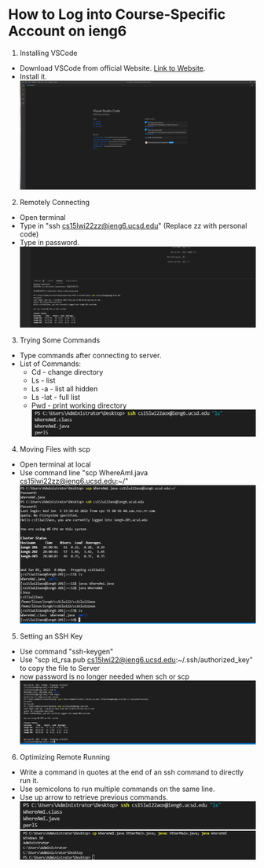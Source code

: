 # How to Log into Course-Specific Account on ieng6

1. Installing VSCode
* Download VSCode from official Website. [Link to Website](https://code.visualstudio.com/).
* Install it. 
![image](1a.png)
2. Remotely Connecting
* Open terminal
* Type in "ssh cs15lwi22zz@ieng6.ucsd.edu" (Replace zz with personal code)
* Type in password. 
![image](2a.png)
3. Trying Some Commands
* Type commands after connecting to server. 
* List of Commands: 
    * Cd - change directory
    * Ls - list 
    * Ls -a  - list all hidden
    * Ls -lat  - full list
    * Pwd - print working directory
![image](3a.png)
4. Moving Files with scp 
* Open terminal at local
* Use command line "scp WhereAmI.java cs15lwi22zz@ieng6.ucsd.edu:~/"
![image](4a.png)
5. Setting an SSH Key
* Use command "ssh-keygen"
* Use "scp id_rsa.pub cs15lwi22@ieng6.ucsd.edu:~/.ssh/authorized_key" to copy the file to Server
* now password is no longer needed when sch or scp
![image](5a.png)
6. Optimizing Remote Running
* Write a command in quotes at the end of an ssh command to directly run it. 
* Use semicolons to run multiple commands on the same line.
* Use up arrow to retrieve previous commands.    
![image](6a.png)
![image](6b.png)